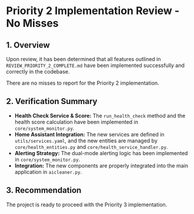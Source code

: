 # Priority 2 Implementation Review - No Misses

## 1. Overview

Upon review, it has been determined that all features outlined in `REVIEW_PRIORITY_2_COMPLETE.md` have been implemented successfully and correctly in the codebase.

There are no misses to report for the Priority 2 implementation.

## 2. Verification Summary

- **Health Check Service & Score:** The `run_health_check` method and the health score calculation have been implemented in `core/system_monitor.py`.
- **Home Assistant Integration:** The new services are defined in `utils/services.yaml`, and the new entities are managed by `core/health_entities.py` and `core/health_service_handler.py`.
- **Alerting Strategy:** The dual-mode alerting logic has been implemented in `core/system_monitor.py`.
- **Integration:** The new components are properly integrated into the main application in `aicleaner.py`.

## 3. Recommendation

The project is ready to proceed with the Priority 3 implementation.